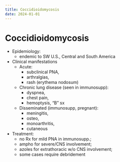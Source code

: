 ```yaml
---
title: Coccidioidomycosis
date: 2024-01-01
---
```


# Coccidioidomycosis

- Epidemiology:
  - endemic to SW U.S., Central and South America
- Clinical manifestations
  - Acute:
    - subclinical PNA,
    - arthralgias,
    - rash (erythema nodosum)
  - Chronic lung disease (seen in immunosupp):
    - dyspnea,
    - chest pain,
    - hemoptysis, “B” sx
  - Disseminated (immunosupp, pregnant):
    - meningitis,
    - osteo,
    - monoarthritis,
    - cutaneous
- Treatment:
  - no Rx for mild PNA in immunosupp.;
  - ampho for severe/CNS involvement;
  - azoles for extrathoracic w/o CNS involvement;
  - some cases require debridement
